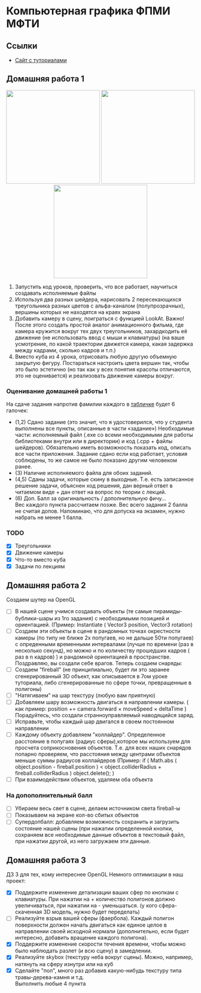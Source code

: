 # Компьютерная графика ФПМИ МФТИ
## Ссылки
- [Сайт с туториалами](http://www.opengl-tutorial.org/ru/)
## Домашняя работа 1
<p float="left" align="center">
  <img src="https://github.com/Khaymon/mipt-2022-computer-graphics/blob/master/homework1/triangles/Triangles.png" width="250" height="250" />
  <img src="https://github.com/Khaymon/mipt-2022-computer-graphics/blob/camera_movement/homework1/camera_movement/Triangles.gif" width="250" height="250" />
  <img src="https://github.com/Khaymon/mipt-2022-computer-graphics/blob/master/homework1/instead_of_cube/T.gif" width="250" height="250" />
</p>  

1. Запустить код уроков, проверить, что все работает, научиться создавать исполняемые файлы
2. Используя два разных шейдера, нарисовать 2 пересекающихся треугольника разных цветов с альфа-каналом (полупрозрачных), вершины которых не находятся на краях экрана
3. Добавить камеру в сцену, поиграться с функцией LookAt. Важно! После этого создать простой аналог анимационного фильма, где камера кружится вокруг тех двух треугольников, захардкодить её движение (не использовать ввод с мыши и клавиатуры)  (на ваше усмотрение, по какой траектории движется камера, какая задержка между кадрами, сколько кадров и т.п.)
4. Вместо куба из 4 урока, отрисовать любую другую объемную закрытую фигуру. Постараться настроить цвета вершин так, чтобы это было эстетично (но так как у всех понятия красоты отличаются, это не оценивается) и реализовать движение камеры вокруг.
### Оценивание домашней работы 1
На сдаче задания напротив фамилии каждого в [табличке](https://docs.google.com/spreadsheets/d/189_4597-jgIL-3nmXVoaYK-P0_RrbIyHWBmGnprwCsw/edit) будет 6 галочек:
- (1,2) Сдано задание (это значит, что я удостоверился, что у студента выполнены все пункты, описанные в части «задание») Необходимые части: исполняемый файл (.exe со всеми необходимыми для работы библиотеками внутри или в директории) и код (.сpp + файлы шейдеров). Обязательно иметь возможность показать код, описать все части приложения. Задание сдано если код работает, условия соблюдены, то же самое не было показано другим человеком ранее.
- (3) Наличие исполняемого файла для обоих заданий.
- (4,5) Сданы задачи, которые скину в выходные. Т.е. есть записанное решение задачи, объяснен ход решения, дан верный ответ в читаемом виде + дан ответ на вопрос по теории с лекций.
- (6) Доп. Балл за оригинальность / дополнительную фичу...  
Вес каждого пункта рассчитаем позже. Вес всего задания 2 балла не считая допов. Напоминаю, что для допуска на экзамен, нужно набрать не менее 1 балла.

### TODO
- [X] Треугольники
- [X] Движение камеры
- [X] Что-то вместо куба
- [X] Задачи по лекциям

## Домашняя работа 2
Создаем шутер на OpenGL
- [ ] В нашей сцене учимся создавать объекты (те самые пирамиды- бублики-шары из 1го задания) с необходимыми позицией и ориентацией. (Пример: Instantiate ( Vector3 position, Vector3 rotation)
- [ ] Создаем эти объекты в сцене в рандомных точках окрестности камеры (по типу не ближе 2х попугаев, но не дальше 50ти попугаев) с опреденными временными интервалами (лучше по времени (раз в несколько секунд),  но можно и по количеству прошедших кадров ( раз в n кадров) ) и рандомной ориентацией в пространстве.  
Поздравляю, вы создали себе врагов. Теперь создаем снаряды:
- [ ] Создаем "fireball" (не принципиально, будет ли это заранее сгенерированный 3D объект, как описывается в 7ом уроке туториала, либо сгенерированные по сфере точки, превращенные в полигоны)
- [ ] "Натягиваем" на шар текстуру (любую вам приятную)
- [ ] Добавляем шару возможность двигаться в направлении камеры. ( как пример: position += camera.forward × moveSpeed × deltaTime )
Порадуйтесь, что создали странноуправляемый наводящийся заряд.
- [ ] Исправьте, чтобы каждый шар двигался в своем постоянном направлении
- [ ] Каждому объекту добавляем "коллайдер". Определенное расстояние в попугаях (радиус сферы),которое мы используем для просчета соприкосновения объектов. Т.е. для всех наших снарядов попарно проверяем, что расстояния между центрами объектов меньше суммы радиусов коллайдеров (Пример: if ( Math.abs ( object.position - fireball.position ) < object.colliderRadius + fireball.colliderRadius )  object.delete(); )
- [ ] При взаимодействии объектов, удаляем оба объекта

### На допополнительный балл
- [ ] Убираем весь свет в сцене, делаем источником света fireball-ы
- [ ] Показываем на экране кол-во сбитых объектов
- [ ] Супердопбалл: добавляем возможность сохранить и загрузить состояние нашей сцены (при нажатии определенной кнопки, сохраняем все необходимые данные объектов в текстовый файл, при нажатии другой, из него загружаем эти данные.

## Домашняя работа 3
ДЗ 3 для тех, кому интереснее OpenGL
Немного оптимизации в наш проект:
- [X] Поддержите изменение детализации ваших сфер по кнопкам с клавиатуры. При нажатии на + количество полигонов должно увеличиваться, при нажатии на - уменьшаться. (у кого сфера- скаченная 3D модель, нужно будет переделать)
- [ ] Реализуйте взрыв вашей сферы (фаербола). Каждый полигон поверхности должен начать двигаться как единое целое в направлении своей исходной нормали (дополнительно, если будет интересно, добавить вращение каждого полигона). 
- [X] Поддержите изменение скорости течения времени, чтобы можно было наблюдать разлет (и всю сцену) в замедлении.
- [X] Реализуйте skybox (текстуру неба вокруг сцены). Можно, например, натянуть на сферу изнутри или на куб
- [X] Сделайте "пол", много раз добавив какую-нибудь текстуру типа травы-дерева-камня и т.д.  
Выполнить любые 4 пункта
